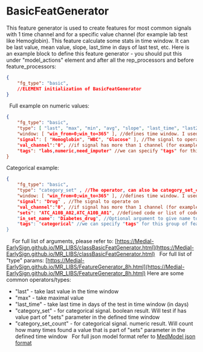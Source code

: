 # BasicFeatGenerator
This feature generator is used to create features for most common signals with 1 time channel and for a specific value channel (for example lab test like Hemoglobin). This feature calculate some stats in time window.
It can be last value, mean value, slope, last_time in days of last test, etc.
Here is an example block to define this feature generator - you should put this under "model_actions" element and after all the rep_processors and before feature_processors:
```json
{
	"fg_type": "basic",
	//ELEMENT initialization of BasicFeatGenerator 
}
```
 
Full example on numeric values:
```json
{
	"fg_type": "basic",
	"type": [ "last", "max", "min", "avg", "slope", "last_time", "last2" ],
	"window: [ "win_from=0;win_to=365" ], //defines time window. I used list in here to be able to use this feature generator on multiple features. we can also use seperatly "win_from":"0", "win_to":"365"
	"signal": [ "Hemoglobin", "WBC", "Glucose" ], //The signal to operate on
	"val_channel":"0", //if signal has more than 1 channel (for example BP) we can specify on each value channel to work. Deafult is 0
	"tags": "labs,numeric,need_imputer" //we can specify "tags" for this group of feature to later refer all of them. For example, do imputations for all features with "need_imputer" tag
}
```
Categorical example:
```json
{
	"fg_type": "basic",
	"type": "category_set" , //The operator, can also be category_set_count to store the count
	"window: [ "win_from=0;win_to=365" ], //defines time window. I used list in here to be able to use this feature generator on multiple features. we can also use seperatly "win_from":"0", "win_to":"365"
	"signal": "Drug" , //The signal to operate on
	"val_channel":"0", //if signal has more than 1 channel (for example BP) we can specify on each value channel to work. Deafult is 0
	"sets": "ATC_A10B_A02,ATC_A10B_A01", //defined code or list of codes (comma separated) to construct the "set". You can also refer to codes in file with "comma_rel:$FILE_PATH_OF_CODES"
	"in_set_name": "Diabetes_drug", //Optional argument to give name to this set. Otherwise a default of concatinating codes from "sets" will be created as the name of the feature
	"tags": "categorical" //we can specify "tags" for this group of feature to later refer all of them. For example, do imputations for all features with "need_imputer" tag
}
```
 
 
For full list of arguments, please refer to:
[https://Medial-EarlySign.github.io/MR_LIBS/classBasicFeatGenerator.html](https://Medial-EarlySign.github.io/MR_LIBS/classBasicFeatGenerator.html)
 
For full list of "type" params:
[https://Medial-EarlySign.github.io/MR_LIBS/FeatureGenerator_8h.html](https://Medial-EarlySign.github.io/MR_LIBS/FeatureGenerator_8h.html)
Here are some common operators/types:

- "last" - take last value in the time window
- "max" - take maximal value
- "last_time" - take last time in days of the test in time window (in days)
- "category_set" - for categorical signal. boolean result. Will test if has value part of "sets" parameter in the defined time window
- "category_set_count" - for categorical signal. numeric result. Will count how many times found a value that is part of "sets" parameter in the defined time window
 
For full json model format refer to [MedModel json format](../MedModel%20json%20format.md)

